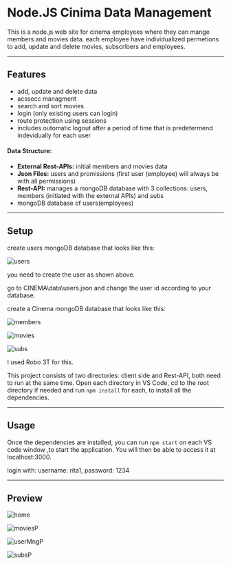 Node.JS Cinima Data Management
============
This is a node.js web site for cinema employees where they can mange members and movies data. each employee have individualized permetions to add, update and delete movies, subscribers and employees.

---

## Features
- add, update and delete data
- acssecc managment
- search and sort movies
- login (only existing users can login)
- route protection using sessions
- includes outomatic logout after a period of time that is predetermend indevidually for each user

#### Data Structure:
- **External Rest-APIs:** initial members and movies data
- **Json Files:** users and promissions (first user (employee) will always be with all permissions)
- **Rest-API:** manages a mongoDB database with 3 collections:
                users, members (initiated with the external APIs) and subs  
- mongoDB database of users(employees)                
---

## Setup
create users mongoDB database that looks like this:

![users](https://i.imgur.com/rssibm1.png)

you need to create the user as shown above.

go to CINEMA\data\users.json and change the user id according to your database.

create a Cinema mongoDB database that looks like this:

![members](https://i.imgur.com/0L8lamo.png) 

![movies](https://i.imgur.com/P0WvBGD.png)  

![subs](https://i.imgur.com/tAvuaXp.png)

I used Robo 3T for this.

This project consists of two directories: client side and Rest-API, both need to run at the same time.
Open each directory in VS Code, cd to the root directory if needed and run `npm install` for each, to install all the dependencies.

---

## Usage
Once the dependencies are installed, you can run  `npm start` on each VS code window ,to start the application. You will then be able to access it at localhost:3000.

login with: username: rita1, password: 1234

---

## Preview
![home](https://i.imgur.com/XAI2wRG.png) 

![moviesP](https://i.imgur.com/bugA69U.png)  

![userMngP](https://i.imgur.com/wRnlkT3.png)

![subsP](https://i.imgur.com/DsuaSdv.png)
